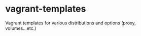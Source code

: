 # vagrant-templates
Vagrant templates for various distributions and options (proxy, volumes...etc.)
